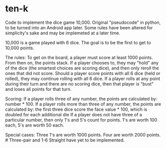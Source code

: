 # ten-k
Code to implement the dice game 10,000.  Original "pseudocode" in python, to be turned into an Android app later.
Some rules have been altered for simplicity's sake and may be implemeted at a later time.

10,000 is a game played with 6 dice.  The goal is to be the first to get to 10,000 points.

The rules:
  To get on the board, a player must score at least 1000 points. From then on, the points stack.
  If a player chooses to, they may "hold" any of the dice (the smartest choices are scoring dice), and then only reroll the ones that did not score.
  Should a player score points with all 6 dice (held or rolled), they may continue rolling with all 6 dice.
  If a player rolls at any point during their turn and there are no scoring dice, then that player is "bust" and loses all points for that turn.
  
Scoring:
  If a player rolls three of any number, the points are calculated by:  number * 100.
  If a player rolls more than three of any number, the points are calculated by: the first three dice score the face value * 100, which is doubled for each additional die
  If a player does not have three of a particular number, then only 1's and 5's count for points.
    1's are worth 100 each, 5's are worth 50 each.
    
  Special cases:
    Three 1's are worth 1000 points.  Four are worth 2000 points.  
    # Three-pair and 1-6 Straight have yet to be implemented.
